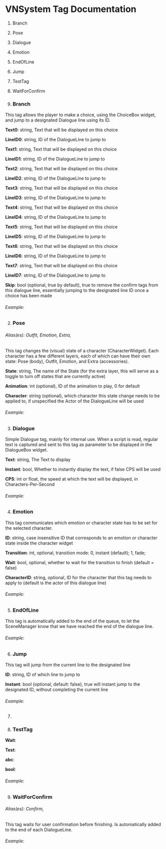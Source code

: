 # VNSystem Tag Documentation    1. Branch  2. Pose  3. Dialogue  4. Emotion  5. EndOfLine  6. Jump  8. TestTag  9. WaitForConfirm    1. ### Branch  This tag allows the player to make a choice, using the ChoiceBox widget, and jump to a designated Dialogue line using its ID.  **Text0**: string, Text that will be displayed on this choice  **LineID0**: string, ID of the DialogueLine to jump to  **Text1**: string, Text that will be displayed on this choice  **LineID1**: string, ID of the DialogueLine to jump to  **Text2**: string, Text that will be displayed on this choice  **LineID2**: string, ID of the DialogueLine to jump to  **Text3**: string, Text that will be displayed on this choice  **LineID3**: string, ID of the DialogueLine to jump to  **Text4**: string, Text that will be displayed on this choice  **LineID4**: string, ID of the DialogueLine to jump to  **Text5**: string, Text that will be displayed on this choice  **LineID5**: string, ID of the DialogueLine to jump to  **Text6**: string, Text that will be displayed on this choice  **LineID6**: string, ID of the DialogueLine to jump to  **Text7**: string, Text that will be displayed on this choice  **LineID7**: string, ID of the DialogueLine to jump to  **Skip**: bool (optional, true by default), true to remove the confirm tags from this dialogue line, essentially jumping to the designated line ID once a choice has been made  ###### Example:   >     2. ### Pose  ###### Alias(es): Outfit, Emotion, Extra,   This tag changes the (visual) state of a character (CharacterWidget). Each character has a few different layers, each of which can have their own state: Pose (body), Outfit, Emotion, and Extra (accessories).  **State**: string, The name of the State (for the extra layer, this will serve as a toggle to turn off states that are currently active)  **Animation**: int (optional), ID of the animation to play, 0 for default  **Character**: string (optional), which character this state change needs to be applied to, if unspecified the Actor of the DialogueLine will be used  ###### Example:   >     3. ### Dialogue  Simple Dialogue tag, mainly for internal use.
 When a script is read, regular text is captured and sent to this tag as parameter to be displayed in the DialogueBox widget.  **Text**: string, The Text to display  **Instant**: bool, Whether to instantly display the text, if false CPS will be used  **CPS**: int or float, the speed at which the text will be displayed, in Characters-Per-Second  ###### Example:   >     4. ### Emotion  This tag communicates which emotion or character state has to be set for the selected character.  **ID**: string, case insensitive ID that corresponds to an emotion or character state inside the character widget  **Transition**: int, optional, transition mode: 0, instant (default); 1, fade;  **Wait**: bool, optional, whether to wait for the transition to finish (default = false)  **CharacterID**: string, optional, ID for the character that this tag needs to apply to (default is the actor of this dialogue line)  ###### Example:   >     5. ### EndOfLine  This tag is automatically added to the end of the queue, to let the SceneManager know that we have reached the end of the dialogue line.  ###### Example:   >     6. ### Jump  This tag will jump from the current line to the designated line  **ID**: string, ID of which line to jump to  **Instant**: bool (optional, default: false), true will instant jump to the designated ID, without completing the current line  ###### Example:   >     7.   8. ### TestTag    **Wait**:   **Test**:   **abc**:   **bool**:   ###### Example:   >     9. ### WaitForConfirm  ###### Alias(es): Confirm,   This tag waits for user confirmation before finishing. Is automatically added to the end of each DialogueLine.  ###### Example:   >     